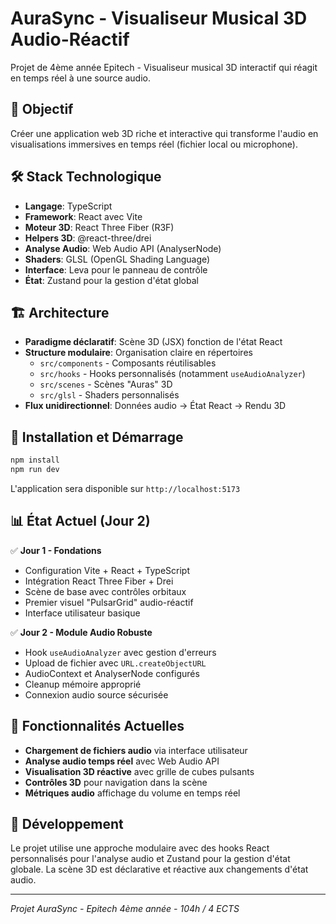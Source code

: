 # AuraSync - Visualiseur Musical 3D Audio-Réactif

Projet de 4ème année Epitech - Visualiseur musical 3D interactif qui réagit en temps réel à une source audio.

## 🎯 Objectif

Créer une application web 3D riche et interactive qui transforme l'audio en visualisations immersives en temps réel (fichier local ou microphone).

## 🛠️ Stack Technologique

- **Langage**: TypeScript
- **Framework**: React avec Vite
- **Moteur 3D**: React Three Fiber (R3F)
- **Helpers 3D**: @react-three/drei  
- **Analyse Audio**: Web Audio API (AnalyserNode)
- **Shaders**: GLSL (OpenGL Shading Language)
- **Interface**: Leva pour le panneau de contrôle
- **État**: Zustand pour la gestion d'état global

## 🏗️ Architecture

- **Paradigme déclaratif**: Scène 3D (JSX) fonction de l'état React
- **Structure modulaire**: Organisation claire en répertoires
  - `src/components` - Composants réutilisables
  - `src/hooks` - Hooks personnalisés (notamment `useAudioAnalyzer`)
  - `src/scenes` - Scènes "Auras" 3D
  - `src/glsl` - Shaders personnalisés
- **Flux unidirectionnel**: Données audio → État React → Rendu 3D

## 🚀 Installation et Démarrage

```bash
npm install
npm run dev
```

L'application sera disponible sur `http://localhost:5173`

## 📊 État Actuel (Jour 2)

✅ **Jour 1 - Fondations**
- Configuration Vite + React + TypeScript
- Intégration React Three Fiber + Drei
- Scène de base avec contrôles orbitaux
- Premier visuel "PulsarGrid" audio-réactif
- Interface utilisateur basique

✅ **Jour 2 - Module Audio Robuste**
- Hook `useAudioAnalyzer` avec gestion d'erreurs
- Upload de fichier avec `URL.createObjectURL`
- AudioContext et AnalyserNode configurés
- Cleanup mémoire approprié
- Connexion audio source sécurisée

## 🎵 Fonctionnalités Actuelles

- **Chargement de fichiers audio** via interface utilisateur
- **Analyse audio temps réel** avec Web Audio API
- **Visualisation 3D réactive** avec grille de cubes pulsants
- **Contrôles 3D** pour navigation dans la scène
- **Métriques audio** affichage du volume en temps réel

## 🔧 Développement

Le projet utilise une approche modulaire avec des hooks React personnalisés pour l'analyse audio et Zustand pour la gestion d'état globale. La scène 3D est déclarative et réactive aux changements d'état audio.

---

*Projet AuraSync - Epitech 4ème année - 104h / 4 ECTS*